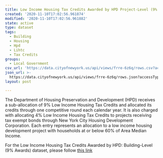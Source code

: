 ```yaml
---
title: Low Income Housing Tax Credits Awarded by HPD Project-Level (9% Awards)
created: '2020-11-10T17:02:56.961874'
modified: '2020-11-10T17:02:56.961882'
state: active
type: dataset
tags:
  - Building
  - Housing
  - Hpd
  - Lihtc
  - Tax Credits
groups:
  - Local Government
csv_url: 'https://data.cityofnewyork.us/api/views/frre-6z6q/rows.csv?accessType=DOWNLOAD'
json_url: >-
  https://data.cityofnewyork.us/api/views/frre-6z6q/rows.json?accessType=DOWNLOAD
layout: post

---
```

The Department of Housing Preservation and Development (HPD) receives a sub-allocation of 9% Low Income Housing Tax Credits and allocated its credits through one competitive round each calendar year.  It is also charged with allocating 4% Low Income Housing Tax Credits to projects receiving tax exempt bonds through New York City Housing Development Corporation.
Each entry represents an allocation to a low income housing development project with households at or below 60% of Area Median Income.

For the Low Income Housing Tax Credits Awarded by HPD: Building-Level (9% Awards) dataset, please follow <a href="https://data.cityofnewyork.us/Housing-Development/Low-Income-Housing-Tax-Credits-Awarded-by-HPD-Buil/kmtx-45c9">this link</a>
